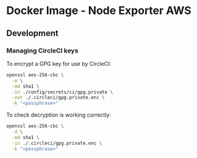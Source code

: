# Docker Image - Node Exporter AWS

## Development

### Managing CircleCI keys

To encrypt a GPG key for use by CircleCI:

```bash
openssl aes-256-cbc \
  -e \
  -md sha1 \
  -in ./config/secrets/ci/gpg.private \
  -out ./.circleci/gpg.private.enc \
  -k "<passphrase>"
```

To check decryption is working correctly:

```bash
openssl aes-256-cbc \
  -d \
  -md sha1 \
  -in ./.circleci/gpg.private.enc \
  -k "<passphrase>"
```
